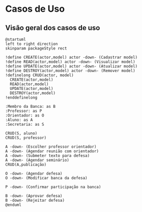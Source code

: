 # Casos de Uso #

## Visão geral dos casos de uso ##

```plantuml format="png" classes="uml" alt="Diagrama de Casos de Uso" title="Diagrama de Casos de Uso"
@startuml
left to right direction
skinparam packageStyle rect

!define CREATE(actor,model) actor -down- (Cadastrar model) 
!define READ(actor,model) actor -down- (Visualizar model) 
!define UPDATE(actor,model) actor -down- (Atualizar model) 
!define DESTROY(actor,model) actor -down- (Remover model) 
!definelong CRUD(actor, model)
  CREATE(actor,model)
  READ(actor,model)
  UPDATE(actor,model)
  DESTROY(actor,model)
!enddefinelong

:Membro da Banca: as B
:Professor: as P
:Orientador: as O
:Aluno: as A
:Secretaria: as S

CRUD(S, aluno)
CRUD(S, professor)

A -down- (Escolher professor orientador)
A -down- (Agendar reunião com orientador)
A -down- (Submeter texto para defesa)
A -down- (Agendar seminário)
CRUD(A,publicação)

O -down- (Agendar defesa)
O -down- (Modificar banca da defesa)

P -down- (Confirmar participação na banca)

B -down- (Aprovar defesa)
B -down- (Rejeitar defesa)
@enduml
```
